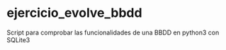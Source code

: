 # ejercicio_evolve_bbdd
Script para comprobar las funcionalidades de una BBDD en python3 con SQLite3
